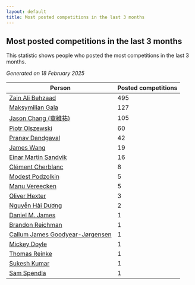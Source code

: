 ```yaml
---
layout: default
title: Most posted competitions in the last 3 months
---
```

## Most posted competitions in the last 3 months
This statistic shows people who posted the most competitions in the last 3 months.

*Generated on 18 February 2025*

| Person | Posted competitions |
| --- | --- |
| [Zain Ali Behzaad](https://www.worldcubeassociation.org/persons/2019BEHZ01) | 495 |
| [Maksymilian Gala](https://www.worldcubeassociation.org/persons/2022GALA01) | 127 |
| [Jason Chang (章維祐)](https://www.worldcubeassociation.org/persons/2023CHAN15) | 105 |
| [Piotr Olszewski](https://www.worldcubeassociation.org/persons/2013OLSZ02) | 60 |
| [Pranav Dandgaval](https://www.worldcubeassociation.org/persons/2017DAND01) | 42 |
| [James Wang](https://www.worldcubeassociation.org/persons/2015WANG87) | 19 |
| [Einar Martin Sandvik](https://www.worldcubeassociation.org/persons/2018SAND22) | 16 |
| [Clément Cherblanc](https://www.worldcubeassociation.org/persons/2014CHER05) | 8 |
| [Modest Podzolkin](https://www.worldcubeassociation.org/persons/2017PODZ01) | 5 |
| [Manu Vereecken](https://www.worldcubeassociation.org/persons/2010VERE01) | 5 |
| [Oliver Hexter](https://www.worldcubeassociation.org/persons/2022HEXT01) | 3 |
| [Nguyễn Hải Dương](https://www.worldcubeassociation.org/persons/2018DUON07) | 2 |
| [Daniel M. James](https://www.worldcubeassociation.org/persons/2012JAME04) | 1 |
| [Brandon Reichman](https://www.worldcubeassociation.org/persons/2015REIC02) | 1 |
| [Callum James Goodyear-Jørgensen](https://www.worldcubeassociation.org/persons/2012GOOD02) | 1 |
| [Mickey Doyle](https://www.worldcubeassociation.org/persons/2021DOYL02) | 1 |
| [Thomas Reinke](https://www.worldcubeassociation.org/persons/2018REIN04) | 1 |
| [Sukesh Kumar](https://www.worldcubeassociation.org/persons/2017KUMA30) | 1 |
| [Sam Spendla](https://www.worldcubeassociation.org/persons/2015SPEN01) | 1 |
